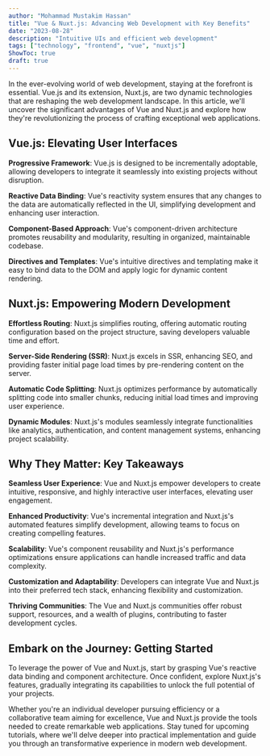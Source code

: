 ```yaml
---
author: "Mohammad Mustakim Hassan"
title: "Vue & Nuxt.js: Advancing Web Development with Key Benefits"
date: "2023-08-28"
description: "Intuitive UIs and efficient web development"
tags: ["technology", "frontend", "vue", "nuxtjs"]
ShowToc: true
draft: true
---
```

In the ever-evolving world of web development, staying at the forefront is essential. Vue.js and its extension, Nuxt.js, are two dynamic technologies that are reshaping the web development landscape. In this article, we'll uncover the significant advantages of Vue and Nuxt.js and explore how they're revolutionizing the process of crafting exceptional web applications.

## **Vue.js: Elevating User Interfaces**

**Progressive Framework**: Vue.js is designed to be incrementally adoptable, allowing developers to integrate it seamlessly into existing projects without disruption.

**Reactive Data Binding**: Vue's reactivity system ensures that any changes to the data are automatically reflected in the UI, simplifying development and enhancing user interaction.

**Component-Based Approach**: Vue's component-driven architecture promotes reusability and modularity, resulting in organized, maintainable codebase.

**Directives and Templates**: Vue's intuitive directives and templating make it easy to bind data to the DOM and apply logic for dynamic content rendering.

## **Nuxt.js: Empowering Modern Development**

**Effortless Routing**: Nuxt.js simplifies routing, offering automatic routing configuration based on the project structure, saving developers valuable time and effort.

**Server-Side Rendering (SSR)**: Nuxt.js excels in SSR, enhancing SEO, and providing faster initial page load times by pre-rendering content on the server.

**Automatic Code Splitting**: Nuxt.js optimizes performance by automatically splitting code into smaller chunks, reducing initial load times and improving user experience.

**Dynamic Modules**: Nuxt.js's modules seamlessly integrate functionalities like analytics, authentication, and content management systems, enhancing project scalability.

## **Why They Matter: Key Takeaways**

**Seamless User Experience**: Vue and Nuxt.js empower developers to create intuitive, responsive, and highly interactive user interfaces, elevating user engagement.

**Enhanced Productivity**: Vue's incremental integration and Nuxt.js's automated features simplify development, allowing teams to focus on creating compelling features.

**Scalability**: Vue's component reusability and Nuxt.js's performance optimizations ensure applications can handle increased traffic and data complexity.

**Customization and Adaptability**: Developers can integrate Vue and Nuxt.js into their preferred tech stack, enhancing flexibility and customization.

**Thriving Communities**: The Vue and Nuxt.js communities offer robust support, resources, and a wealth of plugins, contributing to faster development cycles.

## **Embark on the Journey: Getting Started**

To leverage the power of Vue and Nuxt.js, start by grasping Vue's reactive data binding and component architecture. Once confident, explore Nuxt.js's features, gradually integrating its capabilities to unlock the full potential of your projects.

Whether you're an individual developer pursuing efficiency or a collaborative team aiming for excellence, Vue and Nuxt.js provide the tools needed to create remarkable web applications. Stay tuned for upcoming tutorials, where we'll delve deeper into practical implementation and guide you through an transformative experience in modern web development.
